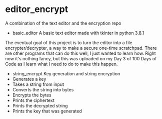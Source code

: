# editor_encrypt
A combination of the text editor and the encryption repo

* basic_editor
A basic text editor made with tkinter in python 3.8.1

The eventual goal of this project is to turn the editor into a file encrypter/decrypter, a way to make a secure one-time scratchpad. There are other programs that can do this well, I just wanted to learn how.
Right now it's nothing fancy, but this was uploaded on my Day 3 of 100 Days of Code as I learn what I need to do to make this happen.

* string_encrypt
Key generation and string encryption
* Generates a key
* Takes a string from input
* Converts the string into bytes
* Encrypts the bytes
* Prints the ciphertext
* Prints the decrypted string
* Prints the key that was generated
